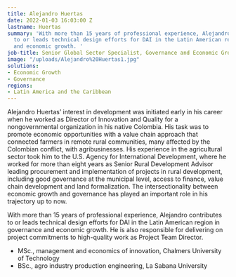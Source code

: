 ```yaml
---
title: Alejandro Huertas
date: 2022-01-03 16:03:00 Z
lastname: Huertas
summary: 'With more than 15 years of professional experience, Alejandro Huertas contributes
  to or leads technical design efforts for DAI in the Latin American region in governance
  and economic growth. '
job-title: Senior Global Sector Specialist, Governance and Economic Growth
image: "/uploads/Alejandro%20Huertas1.jpg"
solutions:
- Economic Growth
- Governance
regions:
- Latin America and the Caribbean
---
```


Alejandro Huertas’ interest in development was initiated early in his career when he worked as Director of Innovation and Quality for a nongovernmental organization in his native Colombia. His task was to promote economic opportunities with a value chain approach that connected farmers in remote rural communities, many affected by the Colombian conflict, with agribusinesses. His experience in the agricultural sector took him to the U.S. Agency for International Development, where he worked for more than eight years as Senior Rural Development Advisor leading procurement and implementation of projects in rural development, including good governance at the municipal level, access to finance, value chain development and land formalization. The intersectionality between economic growth and governance has played an important role in his trajectory up to now.

With more than 15 years of professional experience, Alejandro contributes to or leads technical design efforts for DAI in the Latin American region in governance and economic growth. He is also responsible for delivering on project commitments to high-quality work as Project Team Director. 

* MSc., management and economics of innovation, Chalmers University of Technology
* BSc., agro industry production engineering, La Sabana University